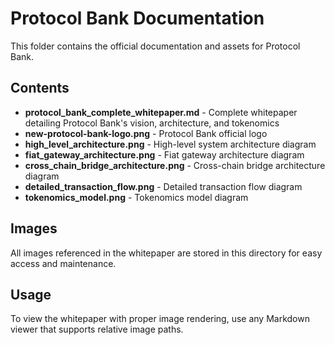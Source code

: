 # Protocol Bank Documentation

This folder contains the official documentation and assets for Protocol Bank.

## Contents

- **protocol_bank_complete_whitepaper.md** - Complete whitepaper detailing Protocol Bank's vision, architecture, and tokenomics
- **new-protocol-bank-logo.png** - Protocol Bank official logo
- **high_level_architecture.png** - High-level system architecture diagram
- **fiat_gateway_architecture.png** - Fiat gateway architecture diagram
- **cross_chain_bridge_architecture.png** - Cross-chain bridge architecture diagram
- **detailed_transaction_flow.png** - Detailed transaction flow diagram
- **tokenomics_model.png** - Tokenomics model diagram

## Images

All images referenced in the whitepaper are stored in this directory for easy access and maintenance.

## Usage

To view the whitepaper with proper image rendering, use any Markdown viewer that supports relative image paths.

